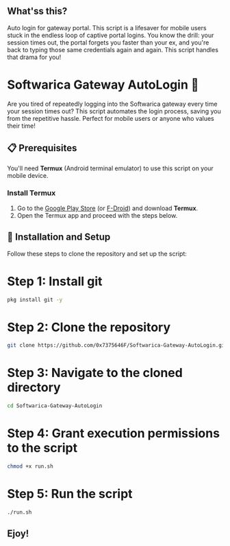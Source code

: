 ## **What'ss this?**
Auto login for gateway portal.
This script is a lifesaver for mobile users stuck in the endless loop of captive portal logins. 
You know the drill: your session times out, the portal forgets you faster than your ex, and you're back to typing those same credentials again and again. 
This script handles that drama for you!

# Softwarica Gateway AutoLogin 📶

Are you tired of repeatedly logging into the Softwarica gateway every time your session times out? This script automates the login process, saving you from the repetitive hassle. Perfect for mobile users or anyone who values their time!

## 📋 Prerequisites

You'll need **Termux** (Android terminal emulator) to use this script on your mobile device.

### Install Termux
1. Go to the [Google Play Store](https://play.google.com/store/apps/details?id=com.termux) (or [F-Droid](https://f-droid.org/en/packages/com.termux/)) and download **Termux**.
2. Open the Termux app and proceed with the steps below.

## 🚀 Installation and Setup

Follow these steps to clone the repository and set up the script:


# Step 1: Install git
```bash
pkg install git -y
```
# Step 2: Clone the repository
```bash
git clone https://github.com/0x7375646F/Softwarica-Gateway-AutoLogin.git
```

# Step 3: Navigate to the cloned directory
```bash
cd Softwarica-Gateway-AutoLogin
```
# Step 4: Grant execution permissions to the script
```bash
chmod +x run.sh
```
# Step 5: Run the script
```bash
./run.sh
```


## Ejoy!


